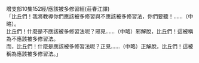 增支部10集152經/應該被多修習經(莊春江譯)  
「比丘們！我將教導你們應該被多修習與不應該被多修習法，你們要聽！……（中略）。  
比丘們！什麼是不應該被多修習法呢？邪見……（中略）邪解脫，比丘們！這被稱為不應該被多修習法。  
而，比丘們！什麼是應該被多修習法呢？正見……（中略）正解脫，比丘們！這被稱為應該被多修習法。」  
  
  

